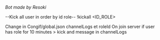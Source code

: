 *Bot made by Resoki*


--Kick all user in order by id role--
!kickall <ID_ROLE>


Change in Congif/global.json channelLogs et roleId
On join server if user has role for 10 minutes > kick and message in channelLogs